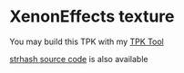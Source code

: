 # XenonEffects texture

You may build this TPK with my [TPK Tool](https://github.com/xan1242/xnfstpktool)

[strhash source code](https://github.com/xan1242/NFS_CustomFont/tree/master/Tools/NFS_StringHash) is also available


